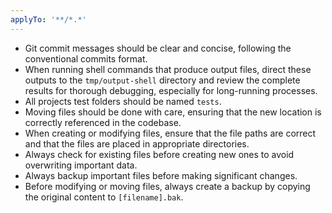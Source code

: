 ```yaml
---
applyTo: '**/*.*'
---
```


- Git commit messages should be clear and concise, following the conventional commits format.
- When running shell commands that produce output files, direct these outputs to the `tmp/output-shell` directory and review the complete results for thorough debugging, especially for long-running processes.
- All projects test folders should be named `tests`.
- Moving files should be done with care, ensuring that the new location is correctly referenced in the codebase.
- When creating or modifying files, ensure that the file paths are correct and that the files are placed in appropriate directories.
- Always check for existing files before creating new ones to avoid overwriting important data.
- Always backup important files before making significant changes.
- Before modifying or moving files, always create a backup by copying the original content to `[filename].bak`.
